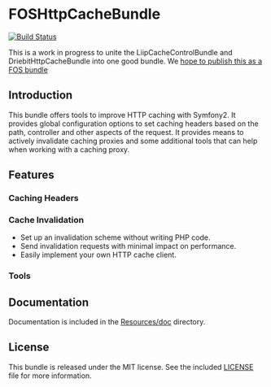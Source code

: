 FOSHttpCacheBundle
==================
[![Build Status](https://travis-ci.org/ddeboer/FOSHttpCacheBundle.png?branch=master)](https://travis-ci.org/ddeboer/FOSHttpCacheBundle)

This is a work in progress to unite the LiipCacheControlBundle and
DriebitHttpCacheBundle into one good bundle. We
[hope to publish this as a FOS bundle](https://github.com/FriendsOfSymfony/friendsofsymfony.github.com/issues/42)

Introduction
------------

This bundle offers tools to improve HTTP caching with Symfony2. It provides
global configuration options to set caching headers based on the path,
controller and other aspects of the request. It provides means to actively
invalidate caching proxies and some additional tools that can help when working
with a caching proxy.

Features
--------

### Caching Headers

### Cache Invalidation

* Set up an invalidation scheme without writing PHP code.
* Send invalidation requests with minimal impact on performance.
* Easily implement your own HTTP cache client.

### Tools

Documentation
-------------

Documentation is included in the [Resources/doc](Resources/doc/index.md) directory.

License
-------

This bundle is released under the MIT license. See the included [LICENSE](LICENSE) file for more information.
